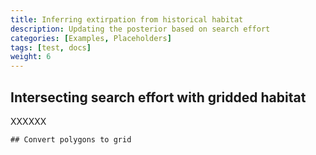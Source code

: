 ```yaml
---
title: Inferring extirpation from historical habitat
description: Updating the posterior based on search effort
categories: [Examples, Placeholders]
tags: [test, docs]
weight: 6
---
```


## Intersecting search effort with gridded habitat

XXXXXX

```
## Convert polygons to grid

```
